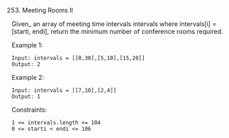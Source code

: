 253. Meeting Rooms II

Given_ an array of meeting time intervals intervals where intervals[i] = [starti, endi], return the minimum number of conference rooms required.

Example 1:
    
    Input: intervals = [[0,30],[5,10],[15,20]]
    Output: 2

Example 2:

    Input: intervals = [[7,10],[2,4]]
    Output: 1

Constraints:

    1 <= intervals.length <= 104
    0 <= starti < endi <= 106
